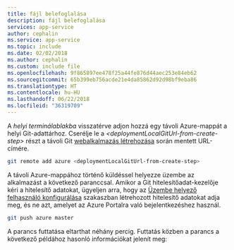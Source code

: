 ```yaml
---
title: fájl belefoglalása
description: fájl belefoglalása
services: app-service
author: cephalin
ms.service: app-service
ms.topic: include
ms.date: 02/02/2018
ms.author: cephalin
ms.custom: include file
ms.openlocfilehash: 9f865897ee478f25a44fe876d44aec253e84eb62
ms.sourcegitcommit: 65b399eb756acde21e4da85862d92d98bf9eba86
ms.translationtype: HT
ms.contentlocale: hu-HU
ms.lasthandoff: 06/22/2018
ms.locfileid: "36319709"
---
```

A _helyi terminálablakba_ visszatérve adjon hozzá egy távoli Azure-mappát a helyi Git-adattárhoz. Cserélje le a _&lt;deploymentLocalGitUrl-from-create-step>_ részt a távoli Git [webalkalmazás létrehozása](#create) során mentett URL-címére.

```bash
git remote add azure <deploymentLocalGitUrl-from-create-step>
```

A távoli Azure-mappához történő küldéssel helyezze üzembe az alkalmazást a következő paranccsal. Amikor a Git hitelesítőadat-kezelője kéri a hitelesítő adatokat, ügyeljen arra, hogy az [Üzembe helyező felhasználó konfigurálása](#configure-a-deployment-user) szakaszban létrehozott hitelesítő adatokat adja meg, és ne azt, amelyet az Azure Portalra való bejelentkezéshez használ.

```bash
git push azure master
```

A parancs futtatása eltarthat néhány percig. Futtatás közben a parancs a következő példához hasonló információkat jelenít meg:
